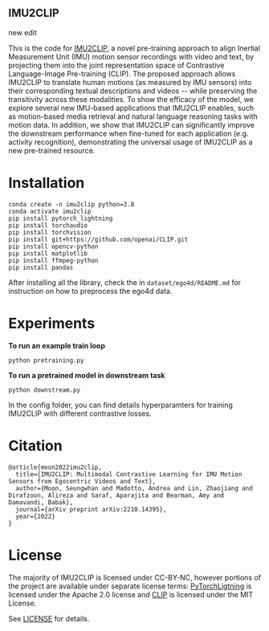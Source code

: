 ## IMU2CLIP


new edit

This is the code for [IMU2CLIP](https://arxiv.org/abs/2210.14395), a novel pre-training approach to align Inertial Measurement Unit (IMU) motion sensor recordings with video and text, by projecting them into the joint representation space of Contrastive Language-Image Pre-training (CLIP). The proposed approach allows IMU2CLIP to translate human motions (as measured by IMU sensors) into their corresponding textual descriptions and videos -- while preserving the transitivity across these modalities.
To show the efficacy of the model, we explore several new IMU-based applications that IMU2CLIP enables, such as motion-based media retrieval and natural language reasoning tasks with motion data. In addition, we show that IMU2CLIP can significantly improve the downstream performance when fine-tuned for each application (e.g. activity recognition), demonstrating the universal usage of IMU2CLIP as a new pre-trained resource.

# Installation

```
conda create -n imu2clip python=3.8
conda activate imu2clip
pip install pytorch_lightning
pip install torchaudio
pip install torchvision
pip install git+https://github.com/openai/CLIP.git
pip install opencv-python
pip install matplotlib
pip install ffmpeg-python
pip install pandas
```

After installing all the library, check the in ```dataset/ego4d/README.md``` for instruction on how to preprocess the ego4d data. 

# Experiments
**To run an example train loop**
```
python pretraining.py
```

**To run a pretrained model in downstream task**
```
python downstream.py
```

In the config folder, you can find details hyperparamters for training IMU2CLIP with different contrastive losses. 

# Citation

```
@article{moon2022imu2clip,
  title={IMU2CLIP: Multimodal Contrastive Learning for IMU Motion Sensors from Egocentric Videos and Text},
  author={Moon, Seungwhan and Madotto, Andrea and Lin, Zhaojiang and Dirafzoon, Alireza and Saraf, Aparajita and Bearman, Amy and Damavandi, Babak},
  journal={arXiv preprint arXiv:2210.14395},
  year={2022}
}
```
# License

The majority of IMU2CLIP is licensed under CC-BY-NC, however portions of the project are available under separate license terms: [PyTorchLigtning](https://github.com/Lightning-AI/lightning/blob/master/LICENSE) is licensed under the Apache 2.0 license and [CLIP](https://github.com/openai/CLIP/blob/main/LICENSE) is licensed under the MIT License.

See [LICENSE](LICENSE.md) for details.
